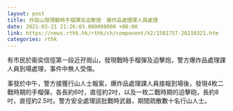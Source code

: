 ```yaml
---
layout: post
title: 孖崗山發現戰時手榴彈及迫擊炮　爆炸品處理課人員處理
date: 2021-03-21 21:26:03.000000000 +08:00
link: https://news.rthk.hk/rthk/ch/component/k2/1581757-20210321.htm
categories: rthk
---
```


有市民於衞奕信徑第一段近孖崗山，發現戰時手榴彈及迫擊炮，警方爆炸品處理課人員到場處理，事件中無人受傷。

事發於中午，警方接獲行山人士報案，爆炸品處理課人員接報到場後，發現4枚二戰時期的手榴彈，各長約6吋，直徑約2吋，以及一枚二戰時期的迫擊砲，長約8吋，直徑約2.5吋。警方安全處理該批戰時武器，期間疏散數十名行山人士。
